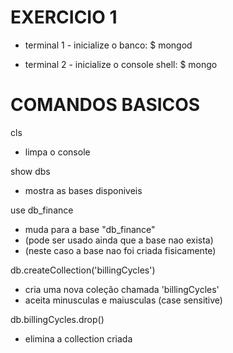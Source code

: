 
# EXERCICIO 1 #

- terminal 1 - inicialize o banco: 
$ mongod

- terminal 2 - inicialize o console shell: 
$ mongo


# COMANDOS BASICOS #

cls
- limpa o console

show dbs
- mostra as bases disponiveis

use db_finance
- muda para a base "db_finance" 
- (pode ser usado ainda que a base nao exista)
- (neste caso a base nao foi criada fisicamente)

db.createCollection('billingCycles')
- cria uma nova coleção chamada 'billingCycles'
- aceita minusculas e maiusculas (case sensitive)

db.billingCycles.drop()
- elimina a collection criada